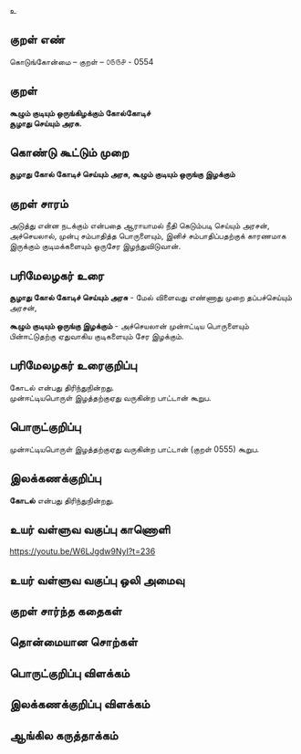உ

## குறள் எண் 

கொடுங்கோன்மை  – குறள் – ௦௫௫௪ - 0554  

## குறள் 

**கூழும் குடியும் ஒருங்கிழக்கும் கோல்கோடிச்  
சூழாது செய்யும் அரசு.**  

## கொண்டு கூட்டும் முறை

**சூழாது கோல் கோடிச் செய்யும் அரசு, கூழும் குடியும் ஒருங்கு இழக்கும்**  

## குறள் சாரம் 

அடுத்து என்ன நடக்கும் என்பதை ஆராயாமல் நீதி கெடும்படி செய்யும் அரசன்,  
அச்செயலால், முன்பு சம்பாதித்த பொருளையும், இனிச் சம்பாதிப்பதற்குக் காரணமாக இருக்கும் குடிமக்களையும் ஒருசேர இழந்துவிடுவான்.  

## பரிமேலழகர் உரை

**சூழாது கோல் கோடிச் செய்யும் அரசு** - மேல் விளைவது எண்ணாது முறை தப்பச்செய்யும் அரசன்,  

**கூழும் குடியும் ஒருங்கு இழக்கும்** - அச்செயலான் முன்ஈட்டிய பொருளையும் பின்ஈட்டுதற்கு ஏதுவாகிய குடிகளையும் சேர இழக்கும்.   

## பரிமேலழகர் உரைகுறிப்பு   

கோடல் என்பது திரிந்துநின்றது.  
முன்ஈட்டியபொருள் இழத்தற்குஏது வருகின்ற பாட்டான் கூறுப.    

## பொருட்குறிப்பு 

முன்ஈட்டியபொருள் இழத்தற்குஏது வருகின்ற பாட்டான் (குறள் 0555) கூறுப.     
 
## இலக்கணக்குறிப்பு  

**கோடல்** என்பது திரிந்துநின்றது.   

## உயர் வள்ளுவ வகுப்பு காணொளி

https://youtu.be/W6LJgdw9NyI?t=236 

## உயர் வள்ளுவ வகுப்பு ஒலி அமைவு 

 
## குறள் சார்ந்த கதைகள் 


## தொன்மையான சொற்கள்


## பொருட்குறிப்பு விளக்கம்


## இலக்கணக்குறிப்பு விளக்கம்


## ஆங்கில கருத்தாக்கம் 


